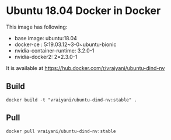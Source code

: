 # Ubuntu 18.04 Docker in Docker 

This image has following:
* base image: ubuntu:18.04 
* docker-ce : 5:19.03.12~3-0~ubuntu-bionic
* nvidia-container-runtime: 3.2.0-1
* nvidia-docker2: 2=2.3.0-1

It is available at https://hub.docker.com/r/vraiyani/ubuntu-dind-nv

## Build 

`docker build -t "vraiyani/ubuntu-dind-nv:stable" .`

## Pull 

`docker pull vraiyani/ubuntu-dind-nv:stable`
